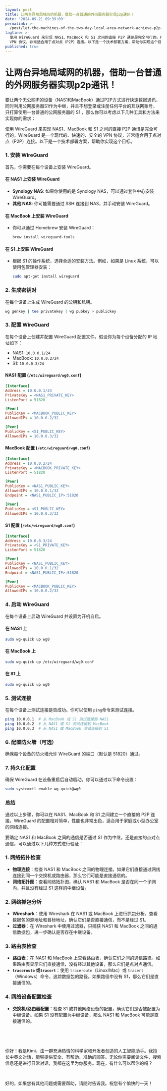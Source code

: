 ```yaml
---
layout: post
title: 让两台异地局域网的机器，借助一台普通的外网服务器实现p2p通讯！
date: '2024-09-21 09:39:09'
permalink: >-
  /post/let-the-machines-of-the-two-day-local-area-network-achieve-p2p-communication-with-an-ordinary-external-network-server-1wzhjp.html
tagline: >-
  使用 WireGuard 来实现 NAS1、MacBook 和 S1 之间的直接 P2P 通讯是完全可行的。WireGuard 是一个现代的、快速的、安全的
  VPN 协议，非常适合用于点对点（P2P）连接。以下是一个技术部署方案，帮助你实现这个目标。
published: true
---
```


# 让两台异地局域网的机器，借助一台普通的外网服务器实现p2p通讯！

要让两个无公网IP的设备（NAS1和MacBook）通过P2P方式进行快速数据通讯，同时利用公网服务器S1作为中继，并且不想登录或注册任何平台的互联网账号，只打算使用一台普通的公网服务器的 S1 ，那么你可以考虑以下几种工具和方法来实现你的需求：

使用 WireGuard 来实现 NAS1、MacBook 和 S1 之间的直接 P2P 通讯是完全可行的。WireGuard 是一个现代的、快速的、安全的 VPN 协议，非常适合用于点对点（P2P）连接。以下是一个技术部署方案，帮助你实现这个目标。

### 1. 安装 WireGuard

首先，你需要在每个设备上安装 WireGuard。

#### 在 NAS1 上安装 WireGuard

* **Synology NAS**: 如果你使用的是 Synology NAS，可以通过套件中心安装 WireGuard。
* **其他 NAS**: 你可能需要通过 SSH 连接到 NAS，并手动安装 WireGuard。

#### 在 MacBook 上安装 WireGuard

* 你可以通过 Homebrew 安装 WireGuard：

  ```bash
  brew install wireguard-tools
  ```

#### 在 S1 上安装 WireGuard

* 根据 S1 的操作系统，选择合适的安装方法。例如，如果是 Linux 系统，可以使用包管理器安装：

  ```bash
  sudo apt-get install wireguard
  ```

### 2. 生成密钥对

在每个设备上生成 WireGuard 的公钥和私钥。

```bash
wg genkey | tee privatekey | wg pubkey > publickey
```

### 3. 配置 WireGuard

在每个设备上创建并配置 WireGuard 配置文件。假设你为每个设备分配的 IP 地址如下：

* NAS1: `10.0.0.1/24`​
* MacBook: `10.0.0.2/24`​
* S1: `10.0.0.3/24`​

#### NAS1 配置 (`/etc/wireguard/wg0.conf`​)

```ini
[Interface]
Address = 10.0.0.1/24
PrivateKey = <NAS1_PRIVATE_KEY>
ListenPort = 51820

[Peer]
PublicKey = <MACBOOK_PUBLIC_KEY>
AllowedIPs = 10.0.0.2/32

[Peer]
PublicKey = <S1_PUBLIC_KEY>
AllowedIPs = 10.0.0.3/32
```

#### MacBook 配置 (`/etc/wireguard/wg0.conf`​)

```ini
[Interface]
Address = 10.0.0.2/24
PrivateKey = <MACBOOK_PRIVATE_KEY>
ListenPort = 51820

[Peer]
PublicKey = <NAS1_PUBLIC_KEY>
AllowedIPs = 10.0.0.1/32
Endpoint = <NAS1_PUBLIC_IP>:51820

[Peer]
PublicKey = <S1_PUBLIC_KEY>
AllowedIPs = 10.0.0.3/32
```

#### S1 配置 (`/etc/wireguard/wg0.conf`​)

```ini
[Interface]
Address = 10.0.0.3/24
PrivateKey = <S1_PRIVATE_KEY>
ListenPort = 51820

[Peer]
PublicKey = <NAS1_PUBLIC_KEY>
AllowedIPs = 10.0.0.1/32
Endpoint = <NAS1_PUBLIC_IP>:51820

[Peer]
PublicKey = <MACBOOK_PUBLIC_KEY>
AllowedIPs = 10.0.0.2/32
```

### 4. 启动 WireGuard

在每个设备上启动 WireGuard 并设置为开机自启。

#### 在 NAS1 上

```bash
sudo wg-quick up wg0
```

#### 在 MacBook 上

```bash
sudo wg-quick up /etc/wireguard/wg0.conf
```

#### 在 S1 上

```bash
sudo wg-quick up wg0
```

### 5. 测试连接

在每个设备上测试连接是否成功。你可以使用 `ping`​ 命令来测试连接。

```bash
ping 10.0.0.1  # 从 MacBook 或 S1 测试连接到 NAS1
ping 10.0.0.2  # 从 NAS1 或 S1 测试连接到 MacBook
ping 10.0.0.3  # 从 NAS1 或 MacBook 测试连接到 S1
```

### 6. 配置防火墙（可选）

确保每个设备的防火墙允许 WireGuard 的端口（默认是 51820）通过。

### 7. 持久化配置

确保 WireGuard 在设备重启后自动启动。你可以通过以下命令设置：

```bash
sudo systemctl enable wg-quick@wg0
```

### 总结

通过以上步骤，你可以在 NAS1、MacBook 和 S1 之间建立一个直接的 P2P 连接。WireGuard 的配置相对简单，性能也非常出色，适合用于家庭或小型办公室的网络连接。

要确定 NAS1 和 MacBook 之间的通信是否通过 S1 作为中继，还是直接的点对点通信，可以通过以下几种方式进行验证：

### 1. **网络拓扑检查**

* **物理连接**：检查 NAS1 和 MacBook 之间的物理连接。如果它们直接通过网线连接到同一个交换机或路由器，那么它们可能是直接通信的。
* **网络拓扑图**：查看网络拓扑图，确认 NAS1 和 MacBook 是否在同一个子网内，并且没有经过 S1 这样的中继设备。

### 2. **网络抓包分析**

* **Wireshark**：使用 Wireshark 在 NAS1 或 MacBook 上进行抓包分析。查看数据包的源地址和目标地址，确认它们是否直接通信，而不是经过 S1。
* **过滤器**：在 Wireshark 中使用过滤器，只捕获 NAS1 和 MacBook 之间的通信数据包，进一步确认是否存在中继设备。

### 3. **路由表检查**

* **路由表**：在 NAS1 和 MacBook 上查看路由表，确认它们之间的通信路径。如果路由表显示它们直接通信，没有经过其他设备，那么它们是点对点通信。
* ​**​`traceroute`​**​ **或** **​`tracert`​**​：使用 `traceroute`​（Linux/Mac）或 `tracert`​（Windows）命令，追踪数据包的路径。如果路径中没有 S1，那么它们是直接通信的。

### 4. **网络设备配置检查**

* **交换机/路由器配置**：检查 S1 或其他网络设备的配置，确认它们是否被配置为中继设备。如果 S1 没有配置为中继设备，那么 NAS1 和 MacBook 可能是直接通信的。

‍

‍

你好！我是Kimi，由一群充满热情的科学家和开发者创造的人工智能助手。我擅长中英文对话，能够提供安全、有帮助、准确的回答。无论你需要阅读文件、搜索信息还是进行日常对话，我都在这里为你服务。现在，有什么可以帮你的吗？

‍

好的，如果您有其他问题或需要帮助，请随时告诉我。祝您有个愉快的一天！

‍

‍

‍
